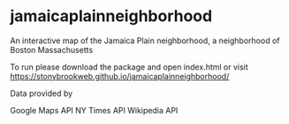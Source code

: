 # jamaicaplainneighborhood
An interactive map of the Jamaica Plain neighborhood, a neighborhood of Boston Massachusetts

To run please download the package and open index.html or visit https://stonybrookweb.github.io/jamaicaplainneighborhood/

Data provided by

Google Maps API
NY Times API
Wikipedia API
